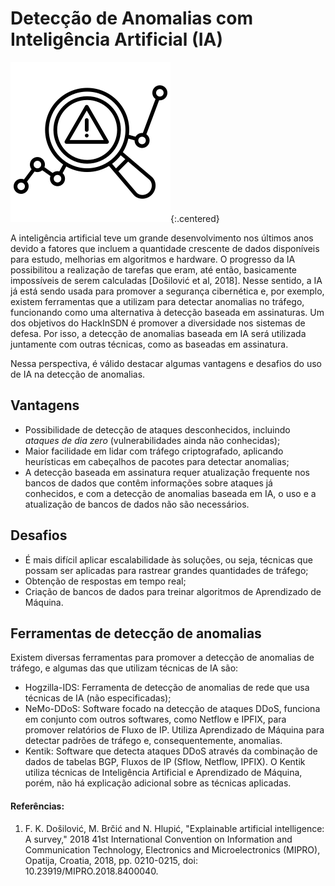 # Detecção de Anomalias com Inteligência Artificial (IA)

![Anomaly Detection Logo](/assets/img/anomaly-detection-logo.png){:.centered}

A inteligência artificial teve um grande desenvolvimento nos últimos anos devido a fatores que incluem a quantidade crescente de dados disponíveis para estudo, melhorias em algoritmos e hardware. O progresso da IA possibilitou a realização de tarefas que eram, até então, basicamente impossíveis de serem calculadas [Došilović et al, 2018]. Nesse sentido, a IA já está sendo usada para promover a segurança cibernética e, por exemplo, existem ferramentas que a utilizam para detectar anomalias no tráfego, funcionando como uma alternativa à detecção baseada em assinaturas. Um dos objetivos do HackInSDN é promover a diversidade nos sistemas de defesa. Por isso, a detecção de anomalias baseada em IA será utilizada juntamente com outras técnicas, como as baseadas em assinatura.

Nessa perspectiva, é válido destacar algumas vantagens e desafios do uso de IA na detecção de anomalias.

## Vantagens

- Possibilidade de detecção de ataques desconhecidos, incluindo *ataques de dia zero* (vulnerabilidades ainda não conhecidas);
- Maior facilidade em lidar com tráfego criptografado, aplicando heurísticas em cabeçalhos de pacotes para detectar anomalias;
- A detecção baseada em assinatura requer atualização frequente nos bancos de dados que contêm informações sobre ataques já conhecidos, e com a detecção de anomalias baseada em IA, o uso e a atualização de bancos de dados não são necessários.

## Desafios

- É mais difícil aplicar escalabilidade às soluções, ou seja, técnicas que possam ser aplicadas para rastrear grandes quantidades de tráfego;
- Obtenção de respostas em tempo real;
- Criação de bancos de dados para treinar algoritmos de Aprendizado de Máquina.

## Ferramentas de detecção de anomalias

Existem diversas ferramentas para promover a detecção de anomalias de tráfego, e algumas das que utilizam técnicas de IA são:

- Hogzilla-IDS: Ferramenta de detecção de anomalias de rede que usa técnicas de IA (não especificadas);
- NeMo-DDoS: Software focado na detecção de ataques DDoS, funciona em conjunto com outros softwares, como Netflow e IPFIX, para promover relatórios de Fluxo de IP. Utiliza Aprendizado de Máquina para detectar padrões de tráfego e, consequentemente, anomalias.
- Kentik: Software que detecta ataques DDoS através da combinação de dados de tabelas BGP, Fluxos de IP (Sflow, Netflow, IPFIX). O Kentik utiliza técnicas de Inteligência Artificial e Aprendizado de Máquina, porém, não há explicação adicional sobre as técnicas aplicadas.

#### Referências:

1. F. K. Došilović, M. Brčić and N. Hlupić, "Explainable artificial intelligence: A survey," 2018 41st International Convention on Information and Communication Technology, Electronics and Microelectronics (MIPRO), Opatija, Croatia, 2018, pp. 0210-0215, doi: 10.23919/MIPRO.2018.8400040.

